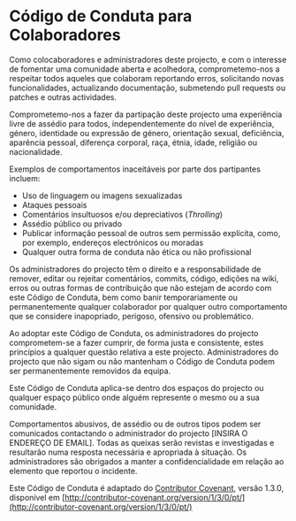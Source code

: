 # Código de Conduta para Colaboradores

Como colocaboradores e administradores deste projecto, e com o 
interesse de fomentar uma comunidade aberta e acolhedora, 
comprometemo-nos a respeitar todos aqueles que colaboram reportando 
erros, solicitando novas funcionalidades, actualizando documentação, 
submetendo pull requests ou patches e outras actividades.

Comprometemo-nos a fazer da partipação deste projecto uma 
experiência livre de assédio para todos, independentemente do nível 
de experiência, género, identidade ou expressão de género, 
orientação sexual, deficiência, aparência pessoal, diferença 
corporal, raça, étnia, idade, religião ou nacionalidade.

Exemplos de comportamentos inaceitáveis por parte dos partipantes incluem:

* Uso de linguagem ou imagens sexualizadas
* Ataques pessoais
* Comentários insultuosos e/ou depreciativos (*Throlling*)
* Assédio público ou privado
* Publicar informação pessoal de outros sem permissão explícita, como, por exemplo, endereços electrónicos ou moradas
* Qualquer outra forma de conduta não ética ou não profissional

Os administradores do projecto têm o direito e a responsabilidade de 
remover, editar ou rejeitar comentários, commits, código, edições 
na wiki, erros ou outras formas de contribuição que não estejam de 
acordo com este Código de Conduta, bem como banir temporariamente ou 
permanentemente qualquer colaborador por qualquer outro comportamento 
que se considere inapopriado, perigoso, ofensivo ou problemático.

Ao adoptar este Código de Conduta, os administradores do projecto 
comprometem-se a fazer cumprir, de forma justa e consistente, estes 
princípios a qualquer questão relativa a este projecto. 
Administradores do projecto que não sigam ou não mantenham o Código 
de Conduta podem ser permanentemente removidos da equipa.

Este Código de Conduta aplica-se dentro dos espaços do projecto ou 
qualquer espaço público onde alguém represente o mesmo ou a sua 
comunidade.

Comportamentos abusivos, de assédio ou de outros tipos podem ser 
comunicados contactando o administrador do projecto [INSIRA O ENDEREÇO 
DE EMAIL]. Todas as queixas serão revistas e investigadas e 
resultarão numa resposta necessária e apropriada à situação. 
Os administradores são obrigados a manter a confidencialidade em relação
ao elemento que reportou o incidente.

Este Código de Conduta é adaptado do [Contributor Covenant](http://contributor-covenant.org), 
versão 1.3.0, disponível em [http://contributor-covenant.org/version/1/3/0/pt/](http://contributor-covenant.org/version/1/3/0/pt/)
